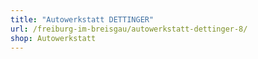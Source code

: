 ```yaml
---
title: "Autowerkstatt DETTINGER"
url: /freiburg-im-breisgau/autowerkstatt-dettinger-8/
shop: Autowerkstatt
---
```


